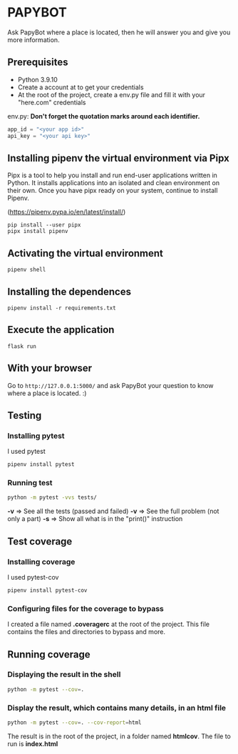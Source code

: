 # PAPYBOT

Ask PapyBot where a place is located, then he will answer you and give you more information.

## Prerequisites

- Python 3.9.10
- Create a account at  to get your credentials
- At the root of the project, create a env.py file and fill it with your "here.com" credentials

env.py:
**Don't forget the quotation marks around each identifier.**
```python
app_id = "<your app id>"
api_key = "<your api key>"
```
## Installing pipenv the virtual environment via Pipx

Pipx is a tool to help you install and run end-user applications written in Python. 
It installs applications into an isolated and clean environment on their own.
Once you have pipx ready on your system, continue to install Pipenv. 

(https://pipenv.pypa.io/en/latest/install/)

```shell
pip install --user pipx
pipx install pipenv
```


## Activating the virtual environment

```shell
pipenv shell
```


## Installing the dependences

```shell
pipenv install -r requirements.txt
```


## Execute the application

```shell
flask run
```


## With your browser

Go to `http://127.0.0.1:5000/` and ask PapyBot your question to know where a place is located. :)

## Testing

### Installing pytest

I used pytest
```bash
pipenv install pytest
```


### Running test

```bash
python -m pytest -vvs tests/
```
**-v** => See all the tests (passed and failed)
**-v** => See the full problem (not only a part)
**-s** => Show all what is in the "print()" instruction

## Test coverage

### Installing coverage

I used pytest-cov
```bash
pipenv install pytest-cov
```

### Configuring files for the coverage to bypass

I created a file named **.coveragerc** at the root of the project.
This file contains the files and directories to bypass and more.


## Running coverage

### Displaying the result in the shell

```bash
python -m pytest --cov=.
```

### Display the result, which contains many details, in an html file

```bash
python -m pytest --cov=. --cov-report=html
```

The result is in the root of the project, in a folder named **htmlcov**.
The file to run is **index.html**
